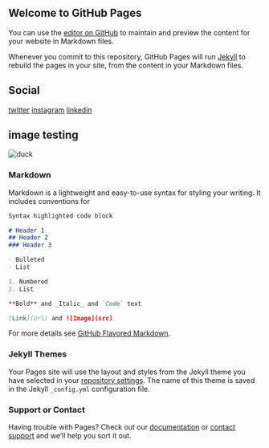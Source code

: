 ## Welcome to GitHub Pages

You can use the [editor on GitHub](https://github.com/bizbunny/bizbunny.github.io/edit/main/README.md) to maintain and preview the content for your website in Markdown files.

Whenever you commit to this repository, GitHub Pages will run [Jekyll](https://jekyllrb.com/) to rebuild the pages in your site, from the content in your Markdown files.

## Social
[twitter](https://twitter.com/anh_bizbunny)
[instagram](https://www.instagram.com/anh_bizbunny/)
[linkedin](https://linkedin.com/in/vi-anh-nguyen-7a5698103)

## image testing
<img src="https://img.itch.zone/aW1hZ2UvNzQ3NDQ5LzQyMDg5ODAuanBn/original/1W%2B2c%2B.jpg" alt="duck">

### Markdown

Markdown is a lightweight and easy-to-use syntax for styling your writing. It includes conventions for

```markdown
Syntax highlighted code block

# Header 1
## Header 2
### Header 3

- Bulleted
- List

1. Numbered
2. List

**Bold** and _Italic_ and `Code` text

[Link](url) and ![Image](src)
```

For more details see [GitHub Flavored Markdown](https://guides.github.com/features/mastering-markdown/).

### Jekyll Themes

Your Pages site will use the layout and styles from the Jekyll theme you have selected in your [repository settings](https://github.com/bizbunny/bizbunny.github.io/settings/pages). The name of this theme is saved in the Jekyll `_config.yml` configuration file.

### Support or Contact

Having trouble with Pages? Check out our [documentation](https://docs.github.com/categories/github-pages-basics/) or [contact support](https://support.github.com/contact) and we’ll help you sort it out.
